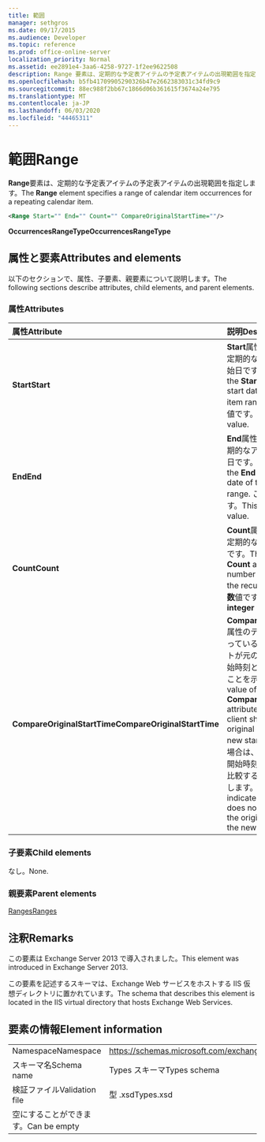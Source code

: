 ```yaml
---
title: 範囲
manager: sethgros
ms.date: 09/17/2015
ms.audience: Developer
ms.topic: reference
ms.prod: office-online-server
localization_priority: Normal
ms.assetid: ee2891e4-3aa6-4258-9727-1f2ee9622508
description: Range 要素は、定期的な予定表アイテムの予定表アイテムの出現範囲を指定します。
ms.openlocfilehash: b5fb41709905290326b47e2662383031c34fd9c9
ms.sourcegitcommit: 88ec988f2bb67c1866d06b361615f3674a24e795
ms.translationtype: MT
ms.contentlocale: ja-JP
ms.lasthandoff: 06/03/2020
ms.locfileid: "44465311"
---
```

# <a name="range"></a><span data-ttu-id="72059-103">範囲</span><span class="sxs-lookup"><span data-stu-id="72059-103">Range</span></span>

<span data-ttu-id="72059-104">**Range**要素は、定期的な予定表アイテムの予定表アイテムの出現範囲を指定します。</span><span class="sxs-lookup"><span data-stu-id="72059-104">The **Range** element specifies a range of calendar item occurrences for a repeating calendar item.</span></span> 
  
```XML
<Range Start="" End="" Count="" CompareOriginalStartTime=""/>
```

 <span data-ttu-id="72059-105">**OccurrencesRangeType**</span><span class="sxs-lookup"><span data-stu-id="72059-105">**OccurrencesRangeType**</span></span>
## <a name="attributes-and-elements"></a><span data-ttu-id="72059-106">属性と要素</span><span class="sxs-lookup"><span data-stu-id="72059-106">Attributes and elements</span></span>

<span data-ttu-id="72059-107">以下のセクションで、属性、子要素、親要素について説明します。</span><span class="sxs-lookup"><span data-stu-id="72059-107">The following sections describe attributes, child elements, and parent elements.</span></span>
  
### <a name="attributes"></a><span data-ttu-id="72059-108">属性</span><span class="sxs-lookup"><span data-stu-id="72059-108">Attributes</span></span>

|<span data-ttu-id="72059-109">**属性**</span><span class="sxs-lookup"><span data-stu-id="72059-109">**Attribute**</span></span>|<span data-ttu-id="72059-110">**説明**</span><span class="sxs-lookup"><span data-stu-id="72059-110">**Description**</span></span>|
|:-----|:-----|
|<span data-ttu-id="72059-111">**Start**</span><span class="sxs-lookup"><span data-stu-id="72059-111">**Start**</span></span> <br/> |<span data-ttu-id="72059-112">**Start**属性のテキスト値は、定期的なアイテムの範囲の開始日です。</span><span class="sxs-lookup"><span data-stu-id="72059-112">The text value of the **Start** attribute is the start date of the recurring item range.</span></span> <span data-ttu-id="72059-113">これは**dateTime**値です。</span><span class="sxs-lookup"><span data-stu-id="72059-113">This is a **dateTime** value.</span></span>  <br/> |
|<span data-ttu-id="72059-114">**End**</span><span class="sxs-lookup"><span data-stu-id="72059-114">**End**</span></span> <br/> |<span data-ttu-id="72059-115">**End**属性のテキスト値は、定期的なアイテムの範囲の終了日です。</span><span class="sxs-lookup"><span data-stu-id="72059-115">The text value of the **End** attribute is the end date of the recurring item range.</span></span> <span data-ttu-id="72059-116">これは**dateTime**値です。</span><span class="sxs-lookup"><span data-stu-id="72059-116">This is a **dateTime** value.</span></span>  <br/> |
|<span data-ttu-id="72059-117">**Count**</span><span class="sxs-lookup"><span data-stu-id="72059-117">**Count**</span></span> <br/> |<span data-ttu-id="72059-118">**Count**属性のテキスト値は、定期的なアイテムの出現回数です。</span><span class="sxs-lookup"><span data-stu-id="72059-118">The text value of the **Count** attribute is the number of occurrences of the recurring item.</span></span> <span data-ttu-id="72059-119">これは**整数**値です。</span><span class="sxs-lookup"><span data-stu-id="72059-119">This is an **integer** value.</span></span>  <br/> |
|<span data-ttu-id="72059-120">**CompareOriginalStartTime**</span><span class="sxs-lookup"><span data-stu-id="72059-120">**CompareOriginalStartTime**</span></span> <br/> |<span data-ttu-id="72059-121">**Compareoriginalstarttime**属性のテキスト値が**true**になっている場合は、クライアントが元の開始時刻を新しい開始時刻と比較する必要があることを示します。</span><span class="sxs-lookup"><span data-stu-id="72059-121">The text value of **true** for the **CompareOriginalStartTime** attribute indicates that the client should compare the original start time with the new start time.</span></span> <span data-ttu-id="72059-122">値が**false**の場合は、クライアントが元の開始時刻と新しい開始時刻を比較する必要がないことを示します。</span><span class="sxs-lookup"><span data-stu-id="72059-122">A value of **false** indicates that the client does not need to compare the original start time with the new start time.</span></span>  <br/> |
   
### <a name="child-elements"></a><span data-ttu-id="72059-123">子要素</span><span class="sxs-lookup"><span data-stu-id="72059-123">Child elements</span></span>

<span data-ttu-id="72059-124">なし。</span><span class="sxs-lookup"><span data-stu-id="72059-124">None.</span></span>
  
### <a name="parent-elements"></a><span data-ttu-id="72059-125">親要素</span><span class="sxs-lookup"><span data-stu-id="72059-125">Parent elements</span></span>

[<span data-ttu-id="72059-126">Ranges</span><span class="sxs-lookup"><span data-stu-id="72059-126">Ranges</span></span>](ranges.md)
  
## <a name="remarks"></a><span data-ttu-id="72059-127">注釈</span><span class="sxs-lookup"><span data-stu-id="72059-127">Remarks</span></span>

<span data-ttu-id="72059-128">この要素は Exchange Server 2013 で導入されました。</span><span class="sxs-lookup"><span data-stu-id="72059-128">This element was introduced in Exchange Server 2013.</span></span>
  
<span data-ttu-id="72059-129">この要素を記述するスキーマは、Exchange Web サービスをホストする IIS 仮想ディレクトリに置かれています。</span><span class="sxs-lookup"><span data-stu-id="72059-129">The schema that describes this element is located in the IIS virtual directory that hosts Exchange Web Services.</span></span>
  
## <a name="element-information"></a><span data-ttu-id="72059-130">要素の情報</span><span class="sxs-lookup"><span data-stu-id="72059-130">Element information</span></span>

|||
|:-----|:-----|
|<span data-ttu-id="72059-131">Namespace</span><span class="sxs-lookup"><span data-stu-id="72059-131">Namespace</span></span>  <br/> |https://schemas.microsoft.com/exchange/services/2006/types  <br/> |
|<span data-ttu-id="72059-132">スキーマ名</span><span class="sxs-lookup"><span data-stu-id="72059-132">Schema name</span></span>  <br/> |<span data-ttu-id="72059-133">Types スキーマ</span><span class="sxs-lookup"><span data-stu-id="72059-133">Types schema</span></span>  <br/> |
|<span data-ttu-id="72059-134">検証ファイル</span><span class="sxs-lookup"><span data-stu-id="72059-134">Validation file</span></span>  <br/> |<span data-ttu-id="72059-135">型 .xsd</span><span class="sxs-lookup"><span data-stu-id="72059-135">Types.xsd</span></span>  <br/> |
|<span data-ttu-id="72059-136">空にすることができます。</span><span class="sxs-lookup"><span data-stu-id="72059-136">Can be empty</span></span>  <br/> ||
   


